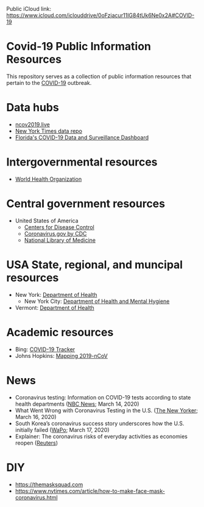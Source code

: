 Public iCloud link: https://www.icloud.com/iclouddrive/0oFzjacur11IG84tUk6Ne0x2A#COVID-19

Covid-19 Public Information Resources
===
This repository serves as a collection of public information resources that pertain to the [COVID-19](https://en.wikipedia.org/wiki/Coronavirus_disease_2019) outbreak.

# Data hubs
* [ncov2019.live](https://ncov2019.live/data)
* [New York Times data repo](https://github.com/nytimes/covid-19-data)
* [Florida's COVID-19 Data and Surveillance Dashboard](https://experience.arcgis.com/experience/96dd742462124fa0b38ddedb9b25e429)


# Intergovernmental resources #
* [World Health Organization](https://www.who.int/emergencies/diseases/novel-coronavirus-2019)

# Central government resources #
* United States of America
  * [Centers for Disease Control](https://cdc.gov/covid19)
  * [Coronavirus.gov by CDC](https://www.coronavirus.gov/)
  * [National Library of Medicine](https://www.ncbi.nlm.nih.gov/labs/virus/vssi/#/virus?SeqType_s=Nucleotide&VirusLineage_ss=Severe%20acute%20respiratory%20syndrome%20coronavirus%202%20(SARS-CoV-2),%20taxid:2697049)


# USA State, regional, and muncipal resources #
* New York: [Department of Health](https://health.ny.gov/diseases/communicable/coronavirus/)
  * New York City: [Department of Health and Mental Hygiene](https://www1.nyc.gov/site/doh/health/health-topics/coronavirus.page)
* Vermont: [Department of Health](https://www.healthvermont.gov/covid-19)

# Academic resources
* Bing: [COVID-19 Tracker](https://bing.com/covihttps://bing.com/covid )
* Johns Hopkins: [Mapping 2019-nCoV](https://systems.jhu.edu/research/public-health/ncov/)

# News
* Coronavirus testing: Information on COVID-19 tests according to state health departments ([NBC News](https://www.nbcnews.com/health/health-news/coronavirus-testing-information-covid-19-tests-according-state-health-departments-n1158041); March 14, 2020)
* What Went Wrong with Coronavirus Testing in the U.S. ([The New Yorker](https://www.newyorker.com/news/news-desk/what-went-wrong-with-coronavirus-testing-in-the-us); March 16, 2020)
* South Korea’s coronavirus success story underscores how the U.S. initially failed ([WaPo](https://www.washingtonpost.com/world/2020/03/17/south-koreas-coronavirus-success-story-underscores-how-us-initially-failed/); March 17, 2020)
* Explainer: The coronavirus risks of everyday activities as economies reopen ([Reuters](https://www.reuters.com/article/us-health-coronavirus-risks-explainer/explainer-the-coronavirus-risks-of-everyday-activities-as-economies-reopen-idUSKBN23N1PS))


# DIY
* https://themasksquad.com
* https://www.nytimes.com/article/how-to-make-face-mask-coronavirus.html
